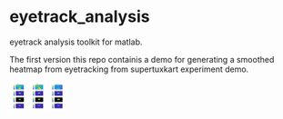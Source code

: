 # eyetrack_analysis
eyetrack analysis toolkit for matlab.

The first version this repo containis a demo for generating a smoothed heatmap from eyetracking from supertuxkart experiment demo.

<p float="left">
  <img src="output/demo_figure_play.png" width="30" />
  <img src="output/demo_figure_sham.png" width="30" /> 
  <img src="output/demo_figure_watch.png" width="30" />
</p>


